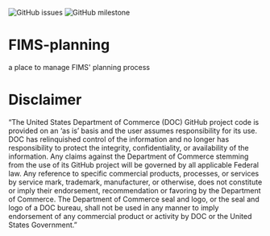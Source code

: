 ![GitHub issues](https://img.shields.io/github/issues-raw/noaa-fims/fims-planning)
![GitHub milestone](https://img.shields.io/github/milestones/progress/noaa-fims/fims-planning/1)

# FIMS-planning
a place to manage FIMS' planning process

# Disclaimer
“The United States Department of Commerce (DOC) GitHub project code is provided on an ‘as is’ basis and the user assumes responsibility for its use. DOC has relinquished control of the information and no longer has responsibility to protect the integrity, confidentiality, or availability of the information. Any claims against the Department of Commerce stemming from the use of its GitHub project will be governed by all applicable Federal law. Any reference to specific commercial products, processes, or services by service mark, trademark, manufacturer, or otherwise, does not constitute or imply their endorsement, recommendation or favoring by the Department of Commerce. The Department of Commerce seal and logo, or the seal and logo of a DOC bureau, shall not be used in any manner to imply endorsement of any commercial product or activity by DOC or the United States Government.”
